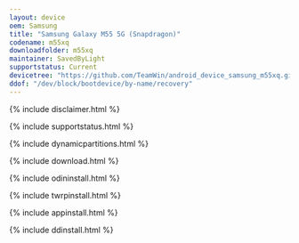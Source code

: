 ```yaml
---
layout: device
oem: Samsung
title: "Samsung Galaxy M55 5G (Snapdragon)"
codename: m55xq
downloadfolder: m55xq
maintainer: SavedByLight
supportstatus: Current
devicetree: "https://github.com/TeamWin/android_device_samsung_m55xq.git"
ddof: "/dev/block/bootdevice/by-name/recovery"
---
```


{% include disclaimer.html %}

{% include supportstatus.html %}

{% include dynamicpartitions.html %}

{% include download.html %}

{% include odininstall.html %}

{% include twrpinstall.html %}

{% include appinstall.html %}

{% include ddinstall.html %}